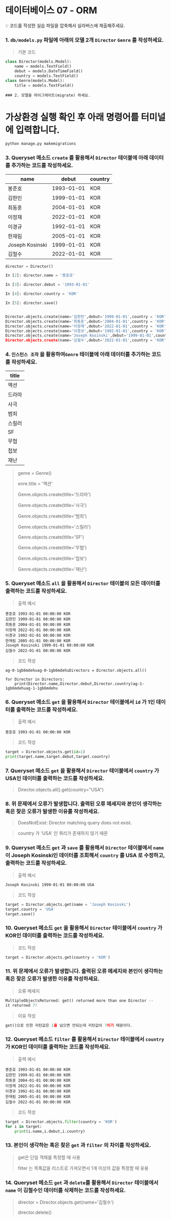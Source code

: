 # 데이터베이스 07 - ORM

💡 코드를 작성한 실습 파일을 압축해서 실라버스에 제출해주세요.

### 1. `db/models.py` 파일에 아래의 모델 2개 `Director` `Genre` 를 작성하세요.

> 기본 코드

```python
class Director(models.Model):
    name = models.TextField()
    debut = models.DateTimeField()
    country = models.TextField()
class Genre(models.Model):
    title = models.TextField()
```

```
### 2. 모델을 마이그레이트(migrate) 하세요.
```

# 가상환경 실행 확인 후 아래 명령어를 터미널에 입력합니다.

```bash
python manage.py makemigrations
```

### 3. Queryset 메소드 `create` 를 활용해서 `Director` 테이블에 아래 데이터를 추가하는 코드를 작성하세요.

| name            | debut      | country |
| --------------- | ---------- | ------- |
| 봉준호             | 1993-01-01 | KOR     |
| 김한민             | 1999-01-01 | KOR     |
| 최동훈             | 2004-01-01 | KOR     |
| 이정재             | 2022-01-01 | KOR     |
| 이경규             | 1992-01-01 | KOR     |
| 한재림             | 2005-01-01 | KOR     |
| Joseph Kosinski | 1999-01-01 | KOR     |
| 김철수             | 2022-01-01 | KOR     |

```python
director = Director()

In [2]: director.name = '봉준호'

In [3]: director.debut = '1993-01-01'

In [4]: director.country = 'KOR'

In [5]: director.save()


Director.objects.create(name='김한민',debut='1999-01-01',country = 'KOR')
Director.objects.create(name='최동훈',debut='2004-01-01',country = 'KOR')
Director.objects.create(name='이정재',debut='2022-01-01',country = 'KOR')
Director.objects.create(name='이경규',debut='1992-01-01',country = 'KOR')
Director.objects.create(name='Joseph Kosinski',debut='1999-01-01',country = 'KOR')'
Director.objects.create(name='김철수',debut='2022-01-01',country = 'KOR')
```

### 4. `인스턴스 조작` 을 활용하여`Genre` 테이블에 아래 데이터를 추가하는 코드를 작성하세요.

| title |
| ----- |
| 액션    |
| 드라마   |
| 사극    |
| 범죄    |
| 스릴러   |
| SF    |
| 무협    |
| 첩보    |
| 재난    |

> genre = Genre()
> 
> enre.title = '액션'
> 
> Genre.objects.create(title='드라마')
> 
> Genre.objects.create(title='사극')
> 
> Genre.objects.create(title='범죄')
> 
> Genre.objects.create(title='스릴러')
> 
> Genre.objects.create(title='SF')
> 
> Genre.objects.create(title='무협')
> 
> Genre.objects.create(title='첩보')
> 
> Genre.objects.create(title='재난')

### 5. Queryset 메소드 `all` 을 활용해서 `Director` 테이블의 모든 데이터를 출력하는 코드를 작성하세요.

> 출력 예시

```
봉준호 1993-01-01 00:00:00 KOR
김한민 1999-01-01 00:00:00 KOR
최동훈 2004-01-01 00:00:00 KOR
이정재 2022-01-01 00:00:00 KOR
이경규 1992-01-01 00:00:00 KOR
한재림 2005-01-01 00:00:00 KOR
Joseph Kosinski 1999-01-01 00:00:00 KOR
김철수 2022-01-01 00:00:00 KOR
```

> 코드 작성

```pythonag-0-1gb6mdehuag-1-1gb6mdehu
ag-0-1gb6mdehuag-0-1gb6mdehuDirectors = Director.objects.all()

for Director in Directors:
    print(Director.name,Director.debut,Director.country)ag-1-1gb6mdehuag-1-1gb6mdehu
```

### 6. Queryset 메소드 `get` 을 활용해서 `Director` 테이블에서 `id` 가 1인 데이터를 출력하는 코드를 작성하세요.

> 출력 예시

```
봉준호 1993-01-01 00:00:00 KOR
```

> 코드 작성

```python
target = Director.objects.get(id=1)
print(target.name,target.debut,target.country)
```

### 7. Queryset 메소드 `get` 을 활용해서 `Director` 테이블에서 `country` 가 USA인 데이터를 출력하는 코드를 작성하세요.

> Director.objects.all().get(country="USA")

### 8. 위 문제에서 오류가 발생합니다. 출력된 오류 메세지와 본인이 생각하는 혹은 찾은 오류가 발생한 이유를 작성하세요.

> DoesNotExist: Director matching query does not exist.

> country 가 'USA' 인 쿼리가 존재하지 않기 때문

### 9. Queryset 메소드 `get` 과 `save` 를 활용해서 `Director` 테이블에서 `name` 이 Joseph Kosinski인 데이터를 조회해서 `country` 를 USA 로 수정하고, 출력하는 코드를 작성하세요.

> 출력 예시

```
Joseph Kosinski 1999-01-01 00:00:00 USA
```

> 코드 작성

```python
target = Director.objects.get(name = 'Joseph Kosinski')
target.country = 'USA'
target.save()
```

### 10. Queryset 메소드 `get` 을 활용해서 `Director` 테이블에서 `country` 가 KOR인 데이터를 출력하는 코드를 작성하세요.

> 코드 작성

```python
target = Director.objects.get(country = 'KOR')
```

### 11. 위 문제에서 오류가 발생합니다. 출력된 오류 메세지와 본인이 생각하는 혹은 찾은 오류가 발생한 이유를 작성하세요.

> 오류 메세지

```python
MultipleObjectsReturned: get() returned more than one Director -- 
it returned 7!
```

> 이유 작성

```python
get()으로 인한 리턴값은 1을 넘으면 안되는데 리턴값이 7이기 때문이다.
```

### 12. Queryset 메소드 `filter` 를 활용해서 `Director` 테이블에서 `country` 가 KOR인 데이터를 출력하는 코드를 작성하세요.

> 출력 예시

```
봉준호 1993-01-01 00:00:00 KOR
김한민 1999-01-01 00:00:00 KOR
최동훈 2004-01-01 00:00:00 KOR
이정재 2022-01-01 00:00:00 KOR
이경규 1992-01-01 00:00:00 KOR
한재림 2005-01-01 00:00:00 KOR
김철수 2022-01-01 00:00:00 KOR
```

> 코드 작성

```python
target = Director.objects.filter(country = 'KOR')
for i in target:
    print(i.name,i.debut,i.country)
```

### 13. 본인이 생각하는 혹은 찾은 `get` 과 `filter` 의 차이를 작성하세요.

> get은 단일 객체를 특정할 때 사용
> 
> filter 는 목록값을 리스트로 가져오면서 1개 이상의 값을 특정할 때 유용

### 14. Queryset 메소드 `get` 과 `delete`를 활용해서 `Director` 테이블에서 `name` 이 김철수인 데이터를 삭제하는 코드를 작성하세요.

> director = Director.objects.get(name='김철수')
> 
> director.delete()
